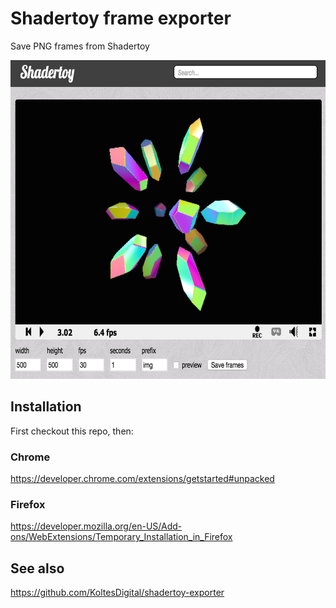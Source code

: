 # Shadertoy frame exporter

Save PNG frames from Shadertoy

<img src="/screenshot.png?raw=true" alt="Screenshot" width="658" height="510" />

## Installation

First checkout this repo, then:

### Chrome
https://developer.chrome.com/extensions/getstarted#unpacked

### Firefox
https://developer.mozilla.org/en-US/Add-ons/WebExtensions/Temporary_Installation_in_Firefox

## See also
https://github.com/KoltesDigital/shadertoy-exporter
